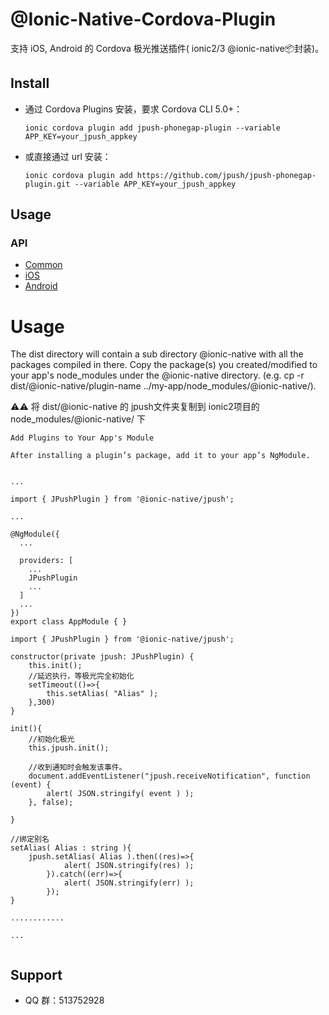 # @Ionic-Native-Cordova-Plugin

支持 iOS, Android 的 Cordova 极光推送插件( ionic2/3  @ionic-native📦封装)。

## Install

- 通过 Cordova Plugins 安装，要求 Cordova CLI 5.0+：

	```
	ionic cordova plugin add jpush-phonegap-plugin --variable APP_KEY=your_jpush_appkey
	```

- 或直接通过 url 安装：

	```
	ionic cordova plugin add https://github.com/jpush/jpush-phonegap-plugin.git --variable APP_KEY=your_jpush_appkey  
	```


## Usage
### API
- [Common](/doc/Common_detail_api.md)
- [iOS](/doc/iOS_API.md)
- [Android](/doc/Android_detail_api.md)

# Usage

The dist directory will contain a sub directory @ionic-native with all the packages compiled in there. Copy the package(s) you created/modified to your app's node_modules under the @ionic-native directory. (e.g. cp -r dist/@ionic-native/plugin-name ../my-app/node_modules/@ionic-native/).

⚠️⚠️ 将 dist/@ionic-native 的 jpush文件夹复制到 ionic2项目的 node_modules/@ionic-native/ 下

```
Add Plugins to Your App's Module

After installing a plugin’s package, add it to your app’s NgModule.


...

import { JPushPlugin } from '@ionic-native/jpush';

...

@NgModule({
  ...

  providers: [
    ...
    JPushPlugin
    ...
  ]
  ...
})
export class AppModule { }

```

```
import { JPushPlugin } from '@ionic-native/jpush';

constructor(private jpush: JPushPlugin) {
	this.init();
	//延迟执行，等极光完全初始化
	setTimeout(()=>{
		this.setAlias( "Alias" );
	},300)
}

init(){
    //初始化极光
    this.jpush.init();
    
    //收到通知时会触发该事件。
    document.addEventListener("jpush.receiveNotification", function (event) {
        alert( JSON.stringify( event ) );
    }, false);
    
}

//绑定别名
setAlias( Alias : string ){
	jpush.setAlias( Alias ).then((res)=>{
        	alert( JSON.stringify(res) );
      	}).catch((err)=>{
        	alert( JSON.stringify(err) );
      	});
}

............

...


```

## Support
- QQ 群：513752928


